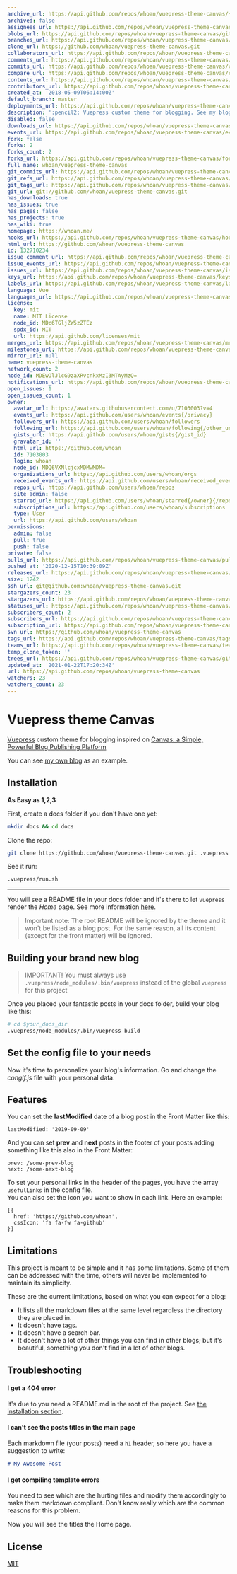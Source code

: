 ```yaml
---
archive_url: https://api.github.com/repos/whoan/vuepress-theme-canvas/{archive_format}{/ref}
archived: false
assignees_url: https://api.github.com/repos/whoan/vuepress-theme-canvas/assignees{/user}
blobs_url: https://api.github.com/repos/whoan/vuepress-theme-canvas/git/blobs{/sha}
branches_url: https://api.github.com/repos/whoan/vuepress-theme-canvas/branches{/branch}
clone_url: https://github.com/whoan/vuepress-theme-canvas.git
collaborators_url: https://api.github.com/repos/whoan/vuepress-theme-canvas/collaborators{/collaborator}
comments_url: https://api.github.com/repos/whoan/vuepress-theme-canvas/comments{/number}
commits_url: https://api.github.com/repos/whoan/vuepress-theme-canvas/commits{/sha}
compare_url: https://api.github.com/repos/whoan/vuepress-theme-canvas/compare/{base}...{head}
contents_url: https://api.github.com/repos/whoan/vuepress-theme-canvas/contents/{+path}
contributors_url: https://api.github.com/repos/whoan/vuepress-theme-canvas/contributors
created_at: '2018-05-09T06:14:00Z'
default_branch: master
deployments_url: https://api.github.com/repos/whoan/vuepress-theme-canvas/deployments
description: ':pencil2: Vuepress custom theme for blogging. See my blog as an example!'
disabled: false
downloads_url: https://api.github.com/repos/whoan/vuepress-theme-canvas/downloads
events_url: https://api.github.com/repos/whoan/vuepress-theme-canvas/events
fork: false
forks: 2
forks_count: 2
forks_url: https://api.github.com/repos/whoan/vuepress-theme-canvas/forks
full_name: whoan/vuepress-theme-canvas
git_commits_url: https://api.github.com/repos/whoan/vuepress-theme-canvas/git/commits{/sha}
git_refs_url: https://api.github.com/repos/whoan/vuepress-theme-canvas/git/refs{/sha}
git_tags_url: https://api.github.com/repos/whoan/vuepress-theme-canvas/git/tags{/sha}
git_url: git://github.com/whoan/vuepress-theme-canvas.git
has_downloads: true
has_issues: true
has_pages: false
has_projects: true
has_wiki: true
homepage: https://whoan.me/
hooks_url: https://api.github.com/repos/whoan/vuepress-theme-canvas/hooks
html_url: https://github.com/whoan/vuepress-theme-canvas
id: 132710234
issue_comment_url: https://api.github.com/repos/whoan/vuepress-theme-canvas/issues/comments{/number}
issue_events_url: https://api.github.com/repos/whoan/vuepress-theme-canvas/issues/events{/number}
issues_url: https://api.github.com/repos/whoan/vuepress-theme-canvas/issues{/number}
keys_url: https://api.github.com/repos/whoan/vuepress-theme-canvas/keys{/key_id}
labels_url: https://api.github.com/repos/whoan/vuepress-theme-canvas/labels{/name}
language: Vue
languages_url: https://api.github.com/repos/whoan/vuepress-theme-canvas/languages
license:
  key: mit
  name: MIT License
  node_id: MDc6TGljZW5zZTEz
  spdx_id: MIT
  url: https://api.github.com/licenses/mit
merges_url: https://api.github.com/repos/whoan/vuepress-theme-canvas/merges
milestones_url: https://api.github.com/repos/whoan/vuepress-theme-canvas/milestones{/number}
mirror_url: null
name: vuepress-theme-canvas
network_count: 2
node_id: MDEwOlJlcG9zaXRvcnkxMzI3MTAyMzQ=
notifications_url: https://api.github.com/repos/whoan/vuepress-theme-canvas/notifications{?since,all,participating}
open_issues: 1
open_issues_count: 1
owner:
  avatar_url: https://avatars.githubusercontent.com/u/7103003?v=4
  events_url: https://api.github.com/users/whoan/events{/privacy}
  followers_url: https://api.github.com/users/whoan/followers
  following_url: https://api.github.com/users/whoan/following{/other_user}
  gists_url: https://api.github.com/users/whoan/gists{/gist_id}
  gravatar_id: ''
  html_url: https://github.com/whoan
  id: 7103003
  login: whoan
  node_id: MDQ6VXNlcjcxMDMwMDM=
  organizations_url: https://api.github.com/users/whoan/orgs
  received_events_url: https://api.github.com/users/whoan/received_events
  repos_url: https://api.github.com/users/whoan/repos
  site_admin: false
  starred_url: https://api.github.com/users/whoan/starred{/owner}{/repo}
  subscriptions_url: https://api.github.com/users/whoan/subscriptions
  type: User
  url: https://api.github.com/users/whoan
permissions:
  admin: false
  pull: true
  push: false
private: false
pulls_url: https://api.github.com/repos/whoan/vuepress-theme-canvas/pulls{/number}
pushed_at: '2020-12-15T10:39:09Z'
releases_url: https://api.github.com/repos/whoan/vuepress-theme-canvas/releases{/id}
size: 1242
ssh_url: git@github.com:whoan/vuepress-theme-canvas.git
stargazers_count: 23
stargazers_url: https://api.github.com/repos/whoan/vuepress-theme-canvas/stargazers
statuses_url: https://api.github.com/repos/whoan/vuepress-theme-canvas/statuses/{sha}
subscribers_count: 2
subscribers_url: https://api.github.com/repos/whoan/vuepress-theme-canvas/subscribers
subscription_url: https://api.github.com/repos/whoan/vuepress-theme-canvas/subscription
svn_url: https://github.com/whoan/vuepress-theme-canvas
tags_url: https://api.github.com/repos/whoan/vuepress-theme-canvas/tags
teams_url: https://api.github.com/repos/whoan/vuepress-theme-canvas/teams
temp_clone_token: ''
trees_url: https://api.github.com/repos/whoan/vuepress-theme-canvas/git/trees{/sha}
updated_at: '2021-01-22T17:20:34Z'
url: https://api.github.com/repos/whoan/vuepress-theme-canvas
watchers: 23
watchers_count: 23
---
```


# Vuepress theme Canvas

[Vuepress][vuepress] custom theme for blogging inspired on [Canvas: a Simple, Powerful Blog Publishing Platform][canvas]

You can see [my own blog](https://whoan.online) as an example.

## Installation

**As Easy as 1,2,3**

First, create a docs folder if you don't have one yet:

```bash
mkdir docs && cd docs
```

Clone the repo:

```bash
git clone https://github.com/whoan/vuepress-theme-canvas.git .vuepress
```

See it run:

```bash
.vuepress/run.sh
```

------------

You will see a README file in your docs folder and it's there to let `vuepress` render the *Home* page. See more information [here](https://vuepress.vuejs.org/default-theme-config/#homepage).

> Important note: The root README will be ignored by the theme and it won't be listed as a blog post. For the same reason, all its content (except for the front matter) will be ignored.

## Building your brand new blog

> IMPORTANT! You must always use `.vuepress/node_modules/.bin/vuepress` instead of the global `vuepress` for this project


Once you placed your fantastic posts in your docs folder, build your blog like this:

```bash
# cd $your_docs_dir
.vuepress/node_modules/.bin/vuepress build
```

## Set the config file to your needs

Now it's time to personalize your blog's information. Go and change the *congif.js* file with your personal data.

## Features

You can set the **lastModified** date of a blog post in the Front Matter like this:

    lastModified: '2019-09-09'

And you can set **prev** and **next** posts in the footer of your posts adding something like this also in the Front Matter:

    prev: /some-prev-blog
    next: /some-next-blog

To set your personal links in the header of the pages, you have the array `usefulLinks` in the config file.  
You can also set the icon you want to show in each link. Here an example:

    [{
      href: 'https://github.com/whoan',
      cssIcon: 'fa fa-fw fa-github'
    }]

## Limitations

This project is meant to be simple and it has some limitations. Some of them can be addressed with the time, others will never be implemented to maintain its simplicity.

These are the current limitations, based on what you can expect for a blog:

- It lists all the markdown files at the same level regardless the directory they are placed in.
- It doesn't have tags.
- It doesn't have a search bar.
- It doesn't have a lot of other things you can find in other blogs; but it's beautiful, something you don't find in a lot of other blogs.

## Troubleshooting

#### I get a 404 error

It's due to you need a README.md in the root of the project. See [the installation section](#installation).

#### I can't see the posts titles in the main page

Each markdown file (your posts) need a `h1` header, so here you have a suggestion to write:

```markdown
# My Awesome Post
```

#### I get compiling template errors

You need to see which are the hurting files and modify them accordingly to make them markdown compliant. Don't know really which are the common reasons for this problem.

Now you will see the titles the Home page.

## License

[MIT](https://github.com/whoan/vuepress-canvas/blob/master/LICENSE)

[vuepress]: https://github.com/vuejs/vuepress
[canvas]: https://github.com/cnvs/canvas
[vuepress-doc]: https://vuepress.vuejs.org/guide/getting-started.html
